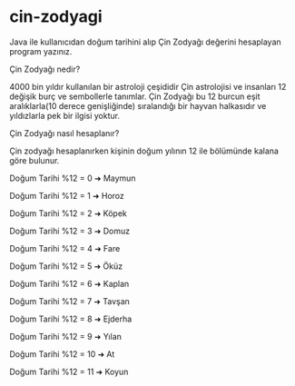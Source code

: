 # cin-zodyagi
Java ile kullanıcıdan doğum tarihini alıp Çin Zodyağı değerini hesaplayan program yazınız.

Çin Zodyağı nedir?

4000 bin yıldır kullanılan bir astroloji çeşididir Çin astrolojisi ve insanları 12 değişik burç ve sembollerle tanımlar. Çin Zodyağı bu 12 burcun eşit aralıklarla(10 derece genişliğinde) sıralandığı bir hayvan halkasıdır ve yıldızlarla pek bir ilgisi yoktur.

Çin Zodyağı nasıl hesaplanır?

Çin zodyağı hesaplanırken kişinin doğum yılının 12 ile bölümünde kalana göre bulunur.

Doğum Tarihi %12 = 0 ➜ Maymun

Doğum Tarihi %12 = 1 ➜ Horoz

Doğum Tarihi %12 = 2 ➜ Köpek

Doğum Tarihi %12 = 3 ➜ Domuz

Doğum Tarihi %12 = 4 ➜ Fare

Doğum Tarihi %12 = 5 ➜ Öküz

Doğum Tarihi %12 = 6 ➜ Kaplan

Doğum Tarihi %12 = 7 ➜ Tavşan

Doğum Tarihi %12 = 8 ➜ Ejderha

Doğum Tarihi %12 = 9 ➜ Yılan

Doğum Tarihi %12 = 10 ➜ At

Doğum Tarihi %12 = 11 ➜ Koyun
